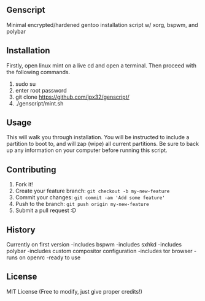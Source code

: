 ## Genscript
Minimal encrypted/hardened gentoo installation script w/ xorg, bspwm, and polybar
## Installation
Firstly, open linux mint on a live cd and open a terminal. 
Then proceed with the following commands.
1. sudo su
2. enter root password
3. git clone https://github.com/jpx32/genscript/
4. ./genscript/mint.sh  
## Usage
This will walk you through installation. You will be instructed to include a partition 
to boot to, and will zap (wipe) all current partitions. Be sure to back up any 
information on your computer before running this script. 
## Contributing
1. Fork it!
2. Create your feature branch: `git checkout -b my-new-feature`
3. Commit your changes: `git commit -am 'Add some feature'`
4. Push to the branch: `git push origin my-new-feature`
5. Submit a pull request :D
## History
Currently on first version
-includes bspwm
-includes sxhkd
-includes polybar
-includes custom compositor configuration
-includes tor browser
-runs on openrc
-ready to use
## License
MIT License (Free to modify, just give proper credits!)

